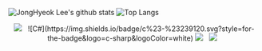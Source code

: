 ![JongHyeok Lee's github stats](https://github-readme-stats.vercel.app/api?username=JONGHYEOKLEEE&show_icons=true&theme=synthwave)
![Top Langs](https://github-readme-stats.vercel.app/api/top-langs/?username=JONGHYEOKLEEE&layout=compact&theme=synthwave)

<p align="center">
<img src="https://img.shields.io/badge/.NET-512BD4?style=flat-square&logo=.NET&logoColor=white"/></a> &nbsp
![C#](https://img.shields.io/badge/c%23-%23239120.svg?style=for-the-badge&logo=c-sharp&logoColor=white)
<img src="https://img.shields.io/badge/MySQL-4479A1?style=flat-square&logo=MySQL&logoColor=white"/></a> &nbsp
<img src="https://img.shields.io/badge/Microsoft SQL Server-CC2927?style=flat-square&logo=Microsoft SQL Server&logoColor=white"/></a> &nbsp 
</p>
